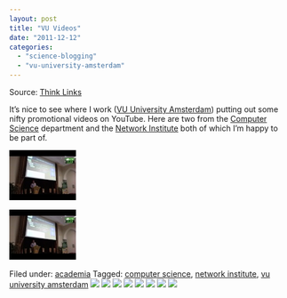 ```yaml
---
layout: post
title: "VU Videos"
date: "2011-12-12"
categories: 
  - "science-blogging"
  - "vu-university-amsterdam"
---
```


Source: [Think Links](http://thinklinks.wordpress.com/feed/)

It’s nice to see where I work ([VU University Amsterdam](http://www.vu.nl)) putting out some nifty promotional videos on YouTube. Here are two from the [Computer Science](http://www.cs.vu.nl) department and the [Network Institute](http://www.networkinstitute.nl/) both of which I’m happy to be part of.

[![](images/2.jpg)](https://thinklinks.wordpress.com/2011/12/12/vu-videos/)

[![](images/2.jpg)](https://thinklinks.wordpress.com/2011/12/12/vu-videos/)

  
Filed under: [academia](https://thinklinks.wordpress.com/category/academia/) Tagged: [computer science](https://thinklinks.wordpress.com/tag/computer-science/), [network institute](https://thinklinks.wordpress.com/tag/network-institute/), [vu university amsterdam](https://thinklinks.wordpress.com/tag/vu-university-amsterdam/) [![](http://feeds.wordpress.com/1.0/comments/thinklinks.wordpress.com/336/)](http://feeds.wordpress.com/1.0/gocomments/thinklinks.wordpress.com/336/) [![](http://feeds.wordpress.com/1.0/delicious/thinklinks.wordpress.com/336/)](http://feeds.wordpress.com/1.0/godelicious/thinklinks.wordpress.com/336/) [![](http://feeds.wordpress.com/1.0/facebook/thinklinks.wordpress.com/336/)](http://feeds.wordpress.com/1.0/gofacebook/thinklinks.wordpress.com/336/) [![](http://feeds.wordpress.com/1.0/twitter/thinklinks.wordpress.com/336/)](http://feeds.wordpress.com/1.0/gotwitter/thinklinks.wordpress.com/336/) [![](http://feeds.wordpress.com/1.0/stumble/thinklinks.wordpress.com/336/)](http://feeds.wordpress.com/1.0/gostumble/thinklinks.wordpress.com/336/) [![](http://feeds.wordpress.com/1.0/digg/thinklinks.wordpress.com/336/)](http://feeds.wordpress.com/1.0/godigg/thinklinks.wordpress.com/336/) [![](http://feeds.wordpress.com/1.0/reddit/thinklinks.wordpress.com/336/)](http://feeds.wordpress.com/1.0/goreddit/thinklinks.wordpress.com/336/) ![](http://stats.wordpress.com/b.gif?host=thinklinks.wordpress.com&blog=5274753&post=336&subd=thinklinks&ref=&feed=1)
